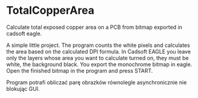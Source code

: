 # TotalCopperArea
Calculate total exposed copper area on a PCB from bitmap exported in cadsoft eagle.

A simple little project. The program counts the white pixels and calculates the area based on the calculated DPI formula.
In Cadsoft EAGLE you leave only the layers whose area you want to calculate turned on, they must be white, the background black. You export the monochrome bitmap in eagle. 
Open the finished bitmap in the program and press START.

Program potrafi obliczać parę obrazków równolegle asynchronicznie nie blokując GUI.
